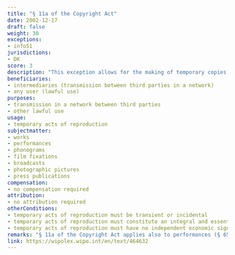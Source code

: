 ```yaml
---
title: "§ 11a of the Copyright Act"
date: 2002-12-17
draft: false
weight: 30
exceptions:
- info51
jurisdictions:
- DK
score: 3
description: "This exception allows for the making of temporary copies, which are transient or incidental and which are an integral and essential part of a technical process for the sole purpose of enabling a transmission of a work in a network between third parties by an intermediary, or a lawful use of a work, and which have no independent economic significance." 
beneficiaries:
- intermediaries (transmission between third parties in a network)
- any user (lawful use)
purposes: 
- transmission in a network between third parties
- other lawful use
usage:
- temporary acts of reproduction
subjectmatter:
- works
- performances
- phonograms
- film fixations
- broadcasts
- photographic pictures
- press publications
compensation:
- no compensation required
attribution: 
- no attribution required
otherConditions: 
- temporary acts of reproduction must be transient or incidental
- temporary acts of reproduction must constitute an integral and essential part of a technical process
- temporary acts of reproduction must have no independent economic significance
remarks: "§ 11a of the Copyright Act applies also to performances (§ 65(6) of the CA); sound recordings (§ 66(2) of the CA); film fixations (§ 67(2) of the CA), broadcasts (§ 69(3) of the CA), photographic pictures (§70 (3) of the CA) and press publications (§ 69a(5) of the CA - added with the ammendment of 3 June 2021)."
link: https://wipolex.wipo.int/en/text/464632
---
```

